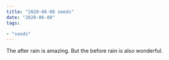 ```yaml
---
title: "2020-06-08 seeds"
date: "2020-06-08"
tags:

- "seeds"
---
```


The after rain is amazing.
But the before rain is also wonderful.